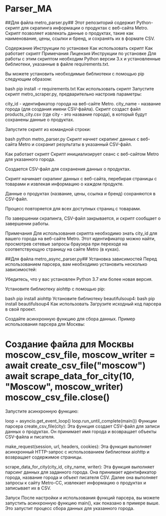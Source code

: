 # Parser_MA
##Для файла metro_parser.py##
Этот репозиторий содержит Python-скрипт для скрапинга информации о продуктах с веб-сайта Metro. Скрипт позволяет извлекать данные о продуктах, такие как наименование, цены, ссылки и бренд, и сохранять их в формате CSV.

Содержание
Инструкции по установке
Как использовать скрипт
Как работает скрипт
Примечания
Лицензия
Инструкции по установке
Для работы с этим скриптом необходим Python версии 3.x и установленные библиотеки, указанные в файле requirements.txt.

Вы можете установить необходимые библиотеки с помощью pip следующим образом:

bash
pip install -r requirements.txt
Как использовать скрипт
Запустите скрипт metro_scraper.py, предварительно настроив параметры:

city_id - идентификатор города на веб-сайте Metro.
city_name - название города (для создания имени CSV-файла).
Скрипт создаст файл products_city.csv (где city - это название города), в который будут сохранены данные о продуктах.

Запустите скрипт из командной строки:

bash
python metro_parser.py
Скрипт начнет скрапинг данных с веб-сайта Metro и сохранит результаты в указанный CSV-файл.

Как работает скрипт
Скрипт инициализирует сеанс с веб-сайтом Metro для указанного города.

Создается CSV-файл для сохранения данных о продуктах.

Скрипт начинает скрапинг данных с веб-сайта, перебирая страницы с товарами и извлекая информацию о каждом продукте.

Данные о продуктах (название, цены, ссылка и бренд) сохраняются в CSV-файл.

Процесс повторяется для всех доступных страниц с товарами.

По завершении скрапинга, CSV-файл закрывается, и скрипт сообщает о завершении работы.

Примечания
Для использования скрипта необходимо знать city_id для вашего города на веб-сайте Metro. Этот идентификатор можно найти, просмотрев сетевые запросы браузера при переходе на соответствующую страницу на сайте Metro (в куках).

##Для файла metro_async_parser.py##
Установка зависимостей
Перед использованием парсера, вам необходимо установить несколько зависимостей:

Убедитесь, что у вас установлен Python 3.7 или более новая версия.

Установите библиотеку aiohttp с помощью pip:

bash
pip install aiohttp
Установите библиотеку beautifulsoup4:
bash
pip install beautifulsoup4
Как использовать
Загрузите исходный код парсера в свой проект.

Создайте асинхронную функцию для сбора данных. Пример использования парсера для Москвы:

# Создание файла для Москвы moscow_csv_file, moscow_writer = await create_csv_file("moscow") await scrape_data_for_city(10, "Moscow", moscow_writer) moscow_csv_file.close()
Запустите асинхронную функцию:

loop = asyncio.get_event_loop() loop.run_until_complete(main())
Функции парсера
create_csv_file(city): Эта функция создает CSV-файл для записи данных о продуктах. Он принимает имя города и возвращает объекты CSV-файла и писателя.

make_request(session, url, headers, cookies): Эта функция выполняет асинхронный HTTP-запрос с использованием библиотеки aiohttp и возвращает содержимое страницы.

scrape_data_for_city(city_id, city_name, writer): Эта функция выполняет парсинг данных для заданного города. Она принимает идентификатор города, название города и объект писателя CSV. Далее она выполняет запросы к сайту Metro-CC, извлекает информацию о продуктах и записывает их в CSV.

Запуск
После настройки и использования функций парсера, вы можете запустить асинхронную функцию main(), как показано в примере выше. Это запустит процесс сбора данных для указанного города.
